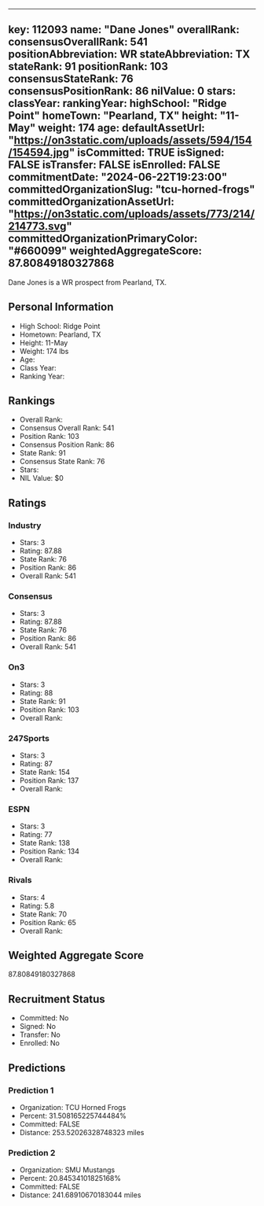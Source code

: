 ---
  key: 112093
  name: "Dane Jones"
  overallRank: 
  consensusOverallRank: 541
  positionAbbreviation: WR
  stateAbbreviation: TX
  stateRank: 91
  positionRank: 103
  consensusStateRank: 76
  consensusPositionRank: 86
  nilValue: 0
  stars: 
  classYear: 
  rankingYear: 
  highSchool: "Ridge Point"
  homeTown: "Pearland, TX"
  height: "11-May"
  weight: 174
  age: 
  defaultAssetUrl: "https://on3static.com/uploads/assets/594/154/154594.jpg"
  isCommitted: TRUE
  isSigned: FALSE
  isTransfer: FALSE
  isEnrolled: FALSE
  commitmentDate: "2024-06-22T19:23:00"
  committedOrganizationSlug: "tcu-horned-frogs"
  committedOrganizationAssetUrl: "https://on3static.com/uploads/assets/773/214/214773.svg"
  committedOrganizationPrimaryColor: "#660099"
  weightedAggregateScore: 87.80849180327868
  ---
  
  Dane Jones is a WR prospect from Pearland, TX.
  
  ## Personal Information
  - High School: Ridge Point
  - Hometown: Pearland, TX
  - Height: 11-May
  - Weight: 174 lbs
  - Age: 
  - Class Year: 
  - Ranking Year: 
  
  ## Rankings
  - Overall Rank: 
  - Consensus Overall Rank: 541
  - Position Rank: 103
  - Consensus Position Rank: 86
  - State Rank: 91
  - Consensus State Rank: 76
  - Stars: 
  - NIL Value: $0
  
  ## Ratings
  
  ### Industry
  - Stars: 3
  - Rating: 87.88
  - State Rank: 76
  - Position Rank: 86
  - Overall Rank: 541
  
  ### Consensus
  - Stars: 3
  - Rating: 87.88
  - State Rank: 76
  - Position Rank: 86
  - Overall Rank: 541
  
  ### On3
  - Stars: 3
  - Rating: 88
  - State Rank: 91
  - Position Rank: 103
  - Overall Rank: 
  
  ### 247Sports
  - Stars: 3
  - Rating: 87
  - State Rank: 154
  - Position Rank: 137
  - Overall Rank: 
  
  ### ESPN
  - Stars: 3
  - Rating: 77
  - State Rank: 138
  - Position Rank: 134
  - Overall Rank: 
  
  ### Rivals
  - Stars: 4
  - Rating: 5.8
  - State Rank: 70
  - Position Rank: 65
  - Overall Rank: 
  
  ## Weighted Aggregate Score
  87.80849180327868
  
  ## Recruitment Status
  - Committed: No
  - Signed: No
  - Transfer: No
  - Enrolled: No
  
  
  
  ## Predictions
  
  ### Prediction 1
  - Organization: TCU Horned Frogs
  - Percent: 31.508165225744484%
  - Committed: FALSE
  - Distance: 253.52026328748323 miles
  
  ### Prediction 2
  - Organization: SMU Mustangs
  - Percent: 20.84534101825168%
  - Committed: FALSE
  - Distance: 241.68910670183044 miles
  